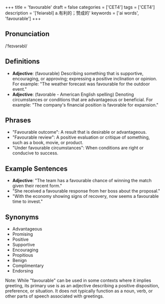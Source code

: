 +++
title = 'favourable'
draft = false
categories = ['CET4']
tags = ['CET4']
description = '[ˈfeiərəbl] a.有利的；赞成的'
keywords = ['ai words', 'favourable']
+++

## Pronunciation
/ˈfeɪvərəbl/

## Definitions
- **Adjective**: (favourable) Describing something that is supportive, encouraging, or approving; expressing a positive inclination or opinion. For example: "The weather forecast was favourable for the outdoor event."
- **Adjective**: (favorable - American English spelling) Denoting circumstances or conditions that are advantageous or beneficial. For example: "The company's financial position is favorable for expansion."

## Phrases
- "Favourable outcome": A result that is desirable or advantageous.
- "Favourable review": A positive evaluation or critique of something, such as a book, movie, or product.
- "Under favourable circumstances": When conditions are right or conducive to success.

## Example Sentences
- **Adjective**: "The team has a favourable chance of winning the match given their recent form."
- "She received a favourable response from her boss about the proposal."
- "With the economy showing signs of recovery, now seems a favourable time to invest."

## Synonyms
- Advantageous
- Promising
- Positive
- Supportive
- Encouraging
- Propitious
- Benign
- Complimentary
- Endorsing

Note: While "favourable" can be used in some contexts where it implies greeting, its primary use is as an adjective describing a positive disposition, preference, or situation. It does not typically function as a noun, verb, or other parts of speech associated with greetings.
